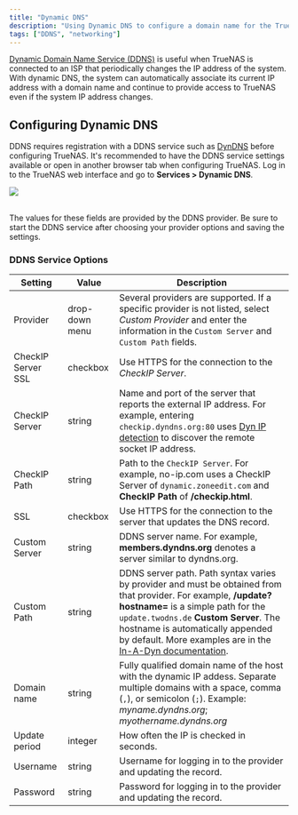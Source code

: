 ```yaml
---
title: "Dynamic DNS"
description: "Using Dynamic DNS to configure a domain name for the TrueNAS system."
tags: ["DDNS", "networking"]
---
```


[Dynamic Domain Name Service (DDNS)](https://tools.ietf.org/html/rfc2136) is useful when TrueNAS is connected to an ISP that periodically changes the IP address of the system.
With dynamic DNS, the system can automatically associate its current IP address with a domain name and continue to provide access to TrueNAS even if the system IP address changes.

## Configuring Dynamic DNS

DDNS requires registration with a DDNS service such as [DynDNS](https://dyn.com/dns/) before configuring TrueNAS.
It's recommended to have the DDNS service settings available or open in another browser tab when configuring TrueNAS.
Log in to the TrueNAS web interface and go to **Services > Dynamic DNS**.

<img src="/images/DynamicDNSupdate.png">
<br><br>

The values for these fields are provided by the DDNS provider.
Be sure to start the DDNS service after choosing your provider options and saving the settings.

### DDNS Service Options

| Setting            | Value          | Description                                                                                                                                                                                                                                                                           |
|--------------------|----------------|---------------------------------------------------------------------------------------------------------------------------------------------------------------------------------------------------------------------------------------------------------------------------------------|
| Provider           | drop-down menu | Several providers are supported. If a specific provider is not listed, select *Custom Provider* and enter the information in the `Custom Server` and `Custom Path` fields.                                                                                                                  |
| CheckIP Server SSL | checkbox       | Use HTTPS for the connection to the *CheckIP Server*.                                                                                                                                                                                                                                   |
| CheckIP Server     | string         | Name and port of the server that reports the external IP address. For example, entering `checkip.dyndns.org:80` uses [Dyn IP detection](https://help.dyn.com/remote-access-api/checkip-tool/) to discover the remote socket IP address.                                                                                                         |
| CheckIP Path       | string         | Path to the `CheckIP Server`. For example, no-ip.com uses a CheckIP Server of `dynamic.zoneedit.com` and **CheckIP Path** of **/checkip.html**.                                                                                                                                                   |
| SSL                | checkbox       | Use HTTPS for the connection to the server that updates the DNS record.                                                                                                                                                                                                               |
| Custom Server      | string         | DDNS server name. For example, **members.dyndns.org** denotes a server similar to dyndns.org.                                                                                                                                                                                             |
| Custom Path        | string         | DDNS server path. Path syntax varies by provider and must be obtained from that provider. For example, **/update?hostname=** is a simple path for the `update.twodns.de` **Custom Server**. The hostname is automatically appended by default. More examples are in the [In-A-Dyn documentation](https://github.com/troglobit/inadyn#custom-ddns-providers). |
| Domain name        | string         | Fully qualified domain name of the host with the dynamic IP addess. Separate multiple domains with a space, comma (`,`), or semicolon (`;`). Example: *myname.dyndns.org*; *myothername.dyndns.org*                                                                                           |
| Update period      | integer        | How often the IP is checked in seconds.                                                                                                                                                                                                                                               |
| Username           | string         | Username for logging in to the provider and updating the record.                                                                                                                                                                                                                      |
| Password           | string         | Password for logging in to the provider and updating the record.                                                                                                                                                                                                                      
